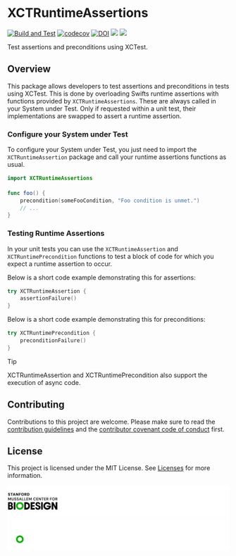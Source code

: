 <!--

This source file is part of the Stanford XCTRuntimeAssertions open-source project.

SPDX-FileCopyrightText: 2022 Stanford University and the project authors (see CONTRIBUTORS.md)

SPDX-License-Identifier: MIT
  
-->

# XCTRuntimeAssertions

[![Build and Test](https://github.com/StanfordBDHG/XCTRuntimeAssertions/actions/workflows/build-and-test.yml/badge.svg)](https://github.com/StanfordBDHG/XCTRuntimeAssertions/actions/workflows/build-and-test.yml)
[![codecov](https://codecov.io/gh/StanfordBDHG/XCTRuntimeAssertions/branch/main/graph/badge.svg?token=PcUyqu5BOx)](https://codecov.io/gh/StanfordBDHG/XCTRuntimeAssertions)
[![DOI](https://zenodo.org/badge/DOI/10.5281/zenodo.7800545.svg)](https://doi.org/10.5281/zenodo.7800545)
[![](https://img.shields.io/endpoint?url=https%3A%2F%2Fswiftpackageindex.com%2Fapi%2Fpackages%2FStanfordBDHG%2FXCTRuntimeAssertions%2Fbadge%3Ftype%3Dswift-versions)](https://swiftpackageindex.com/StanfordBDHG/XCTRuntimeAssertions)
[![](https://img.shields.io/endpoint?url=https%3A%2F%2Fswiftpackageindex.com%2Fapi%2Fpackages%2FStanfordBDHG%2FXCTRuntimeAssertions%2Fbadge%3Ftype%3Dplatforms)](https://swiftpackageindex.com/StanfordBDHG/XCTRuntimeAssertions)

Test assertions and preconditions using XCTest.


## Overview

This package allows developers to test assertions and preconditions in tests using XCTest.
This is done by overloading Swifts runtime assertions with functions provided by `XCTRuntimeAssertions`.
These are always called in your System under Test.
Only if requested within a unit test, their implementations are swapped to assert a runtime assertion.

### Configure your System under Test

To configure your System under Test, you just need to import the `XCTRuntimeAssertion` package and call your runtime assertions
functions as usual.

```swift
import XCTRuntimeAssertions

func foo() {
    precondition(someFooCondition, "Foo condition is unmet.")
    // ...
}
```

### Testing Runtime Assertions

In your unit tests you can use the `XCTRuntimeAssertion` and
`XCTRuntimePrecondition` functions to test a block of code for which you expect
a runtime assertion to occur.

Below is a short code example demonstrating this for assertions:

```swift
try XCTRuntimeAssertion {
    assertionFailure()
}
```

Below is a short code example demonstrating this for preconditions:

```swift
try XCTRuntimePrecondition {
    preconditionFailure()
}
```

> [!TIP]
> XCTRuntimeAssertion and XCTRuntimePrecondition also support the execution of async code.

## Contributing

Contributions to this project are welcome. Please make sure to read the [contribution guidelines](https://github.com/StanfordBDHG/.github/blob/main/CONTRIBUTING.md) and the [contributor covenant code of conduct](https://github.com/StanfordBDHG/.github/blob/main/CODE_OF_CONDUCT.md) first.


## License

This project is licensed under the MIT License. See [Licenses](https://github.com/StanfordBDHG/XCTRuntimeAssertions/tree/main/LICENSES) for more information.

![Stanford Byers Center for Biodesign Logo](https://raw.githubusercontent.com/StanfordBDHG/.github/main/assets/biodesign-footer-light.png#gh-light-mode-only)
![Stanford Byers Center for Biodesign Logo](https://raw.githubusercontent.com/StanfordBDHG/.github/main/assets/biodesign-footer-dark.png#gh-dark-mode-only)
